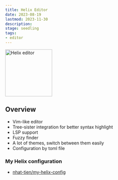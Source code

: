 ```yaml
---
title: Helix Editor
date: 2023-08-19
lastmod: 2023-11-30
description:
stage: seedling  
tags: 
- editor
---
```

<img src="https://helix-editor.com/logo.svg" alt="Helix editor"  width="150"  />

## Overview
- Vim-like editor
- Tree-sister integration for better syntax highlight
- LSP support
- Fuzzy finder
- A lot of themes, switch between them easily
- Configuration by toml file 

### My Helix configuration
- [nhat-tien/my-helix-config](https://github.com/nhat-tien/my-helix-config)
